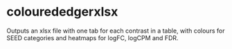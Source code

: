 # colourededgerxlsx
Outputs an xlsx file with one tab for each contrast in a table, with colours for SEED categories and heatmaps for logFC, logCPM and FDR.
